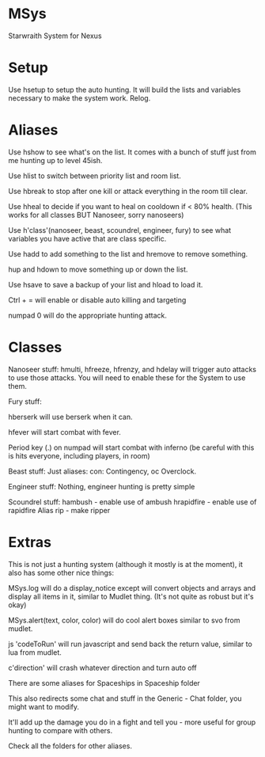 # MSys
Starwraith System for Nexus

# Setup
Use hsetup to setup the auto hunting.  It will build the lists and variables necessary to make the system work.
Relog.

# Aliases
Use hshow to see what's on the list. It comes with a bunch of stuff just from me hunting up to level 45ish.

Use hlist to switch between priority list and room list.

Use hbreak to stop after one kill or attack everything in the room till clear.

Use hheal to decide if you want to heal on cooldown if < 80% health. (This works for all classes BUT Nanoseer, sorry nanoseers)

Use h'class'(nanoseer, beast, scoundrel, engineer, fury) to see what variables you have active that are class specific.

Use hadd to add something to the list and hremove to remove something.

hup and hdown to move something up or down the list.

Use hsave to save a backup of your list and hload to load it.

Ctrl + = will enable or disable auto killing and targeting

numpad 0 will do the appropriate hunting attack.
  
# Classes
Nanoseer stuff:
hmulti, hfreeze, hfrenzy, and hdelay will trigger auto attacks to use those attacks. You will need to enable these for the System to use them.

Fury stuff:

hberserk will use berserk when it can.

hfever will start combat with fever.

Period key (.) on numpad will start combat with inferno (be careful with this is hits everyone, including players, in room)

Beast stuff:
Just aliases: con: Contingency, oc Overclock.

Engineer stuff:
Nothing, engineer hunting is pretty simple

Scoundrel stuff:
hambush - enable use of ambush
hrapidfire - enable use of rapidfire
Alias rip - make ripper

# Extras
This is not just a hunting system (although it mostly is at the moment), it also has some other nice things:

MSys.log will do a display_notice except will convert objects and arrays and display all items in it, similar to Mudlet thing.  (It's not quite as robust but it's okay)

MSys.alert(text, color, color) will do cool alert boxes similar to svo from mudlet.

js 'codeToRun' will run javascript and send back the return value, similar to lua from mudlet.
  
c'direction' will crash whatever direction and turn auto off
  
There are some aliases for Spaceships in Spaceship folder

This also redirects some chat and stuff in the Generic - Chat folder, you might want to modify.

It'll add up the damage you do in a fight and tell you - more useful for group hunting to compare with others.

Check all the folders for other aliases.
